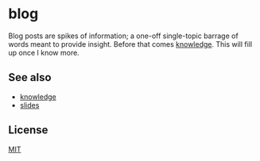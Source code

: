 # blog

Blog posts are spikes of information; a one-off single-topic barrage of words
meant to provide insight. Before that comes [knowledge][knowledge]. This will
fill up once I know more.

## See also
- [knowledge][knowledge]
- [slides][slides]

## License
[MIT](https://tldrlegal.com/license/mit-license)

[knowledge]: https://github.com/yoshuawuyts/knowledge
[slides]: https://github.com/yoshuawuyts/slides
